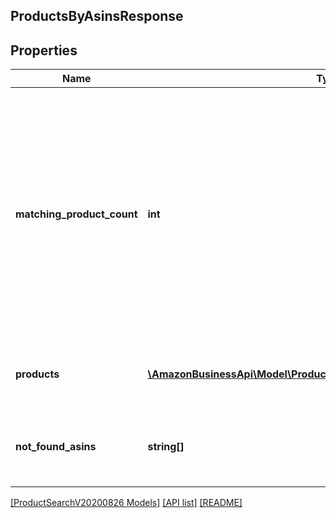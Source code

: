 ## ProductsByAsinsResponse

## Properties

Name | Type | Description | Notes
------------ | ------------- | ------------- | -------------
**matching_product_count** | **int** | The number of products which matched your search query. This number can be much larger than the number of matching products you can view. The value same for all the pages in the result set. |
**products** | [**\AmazonBusinessApi\Model\ProductSearchV20200826\ProductsResult[]**](ProductsResult.md) | A list of products that match your search criteria |
**not_found_asins** | **string[]** | A list of asin for which their is no product found. |

[[ProductSearchV20200826 Models]](../) [[API list]](../../Api) [[README]](../../../README.md)
